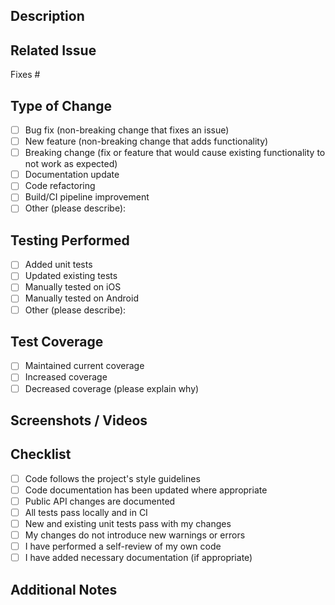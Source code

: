 ## Description
<!-- Provide a brief description of the changes in this PR -->

## Related Issue
<!-- Link any related issues here using #issue-number -->
Fixes #

## Type of Change
<!-- Check the relevant option by putting an "x" in the box -->
- [ ] Bug fix (non-breaking change that fixes an issue)
- [ ] New feature (non-breaking change that adds functionality)
- [ ] Breaking change (fix or feature that would cause existing functionality to not work as expected)
- [ ] Documentation update
- [ ] Code refactoring
- [ ] Build/CI pipeline improvement
- [ ] Other (please describe):

## Testing Performed
<!-- Describe the testing you have performed -->
- [ ] Added unit tests
- [ ] Updated existing tests
- [ ] Manually tested on iOS
- [ ] Manually tested on Android
- [ ] Other (please describe):

## Test Coverage
<!-- Describe how test coverage was affected -->
- [ ] Maintained current coverage
- [ ] Increased coverage
- [ ] Decreased coverage (please explain why)

## Screenshots / Videos
<!-- If applicable, add screenshots or videos to help explain your changes -->

## Checklist
<!-- Check items that apply (put an "x" in the box) -->
- [ ] Code follows the project's style guidelines
- [ ] Code documentation has been updated where appropriate
- [ ] Public API changes are documented
- [ ] All tests pass locally and in CI
- [ ] New and existing unit tests pass with my changes
- [ ] My changes do not introduce new warnings or errors
- [ ] I have performed a self-review of my own code
- [ ] I have added necessary documentation (if appropriate)

## Additional Notes
<!-- Add any other context about the PR here -->